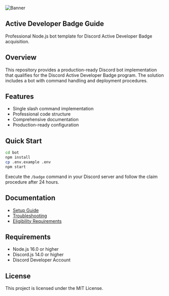 ![Banner](https://i.imgur.com/uqbt4GM.jpeg)

## Active Developer Badge Guide

Professional Node.js bot template for Discord Active Developer Badge acquisition.

## Overview

This repository provides a production-ready Discord bot implementation that qualifies for the Discord Active Developer Badge program. The solution includes a bot with command handling and deployment procedures.

## Features

- Single slash command implementation
- Professional code structure
- Comprehensive documentation
- Production-ready configuration

## Quick Start

```bash
cd bot
npm install
cp .env.example .env
npm start
```

Execute the `/badge` command in your Discord server and follow the claim procedure after 24 hours.

## Documentation

- [Setup Guide](docs/SETUP_GUIDE.md)
- [Troubleshooting](docs/TROUBLESHOOTING.md)
- [Eligibility Requirements](docs/ELIGIBILITY.md)

## Requirements

- Node.js 16.0 or higher
- Discord.js 14.0 or higher
- Discord Developer Account

## License

This project is licensed under the MIT License.
